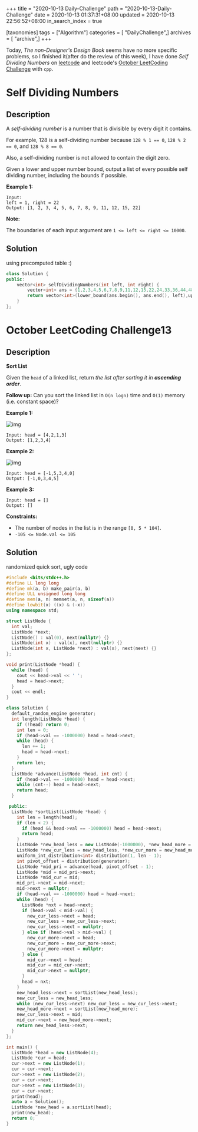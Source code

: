 +++
title = "2020-10-13 Daily-Challenge"
path = "2020-10-13-Daily-Challenge"
date = 2020-10-13 01:37:31+08:00
updated = 2020-10-13 22:56:52+08:00
in_search_index = true

[taxonomies]
tags = ["Algorithm"]
categories = [ "DailyChallenge",]
archives = [ "archive",]
+++

Today, *The non-Designer's Design Book* seems have no more specific problems, so I finished it(after do the review of this week), I have done *Self Dividing Numbers* on [leetcode](https://leetcode.com/problems/self-dividing-numbers/) and leetcode's [October LeetCoding Challenge](https://leetcode.com/explore/challenge/card/october-leetcoding-challenge/560/week-2-october-8th-october-14th/3493/) with `cpp`.

<!-- more -->

# Self Dividing Numbers

## Description

A *self-dividing number* is a number that is divisible by every digit it contains.

For example, 128 is a self-dividing number because `128 % 1 == 0`, `128 % 2 == 0`, and `128 % 8 == 0`.

Also, a self-dividing number is not allowed to contain the digit zero.

Given a lower and upper number bound, output a list of every possible self dividing number, including the bounds if possible.

**Example 1:**

```
Input: 
left = 1, right = 22
Output: [1, 2, 3, 4, 5, 6, 7, 8, 9, 11, 12, 15, 22]
```

**Note:**

The boundaries of each input argument are `1 <= left <= right <= 10000`.

## Solution

using precomputed table :)

``` cpp
class Solution {
public:
    vector<int> selfDividingNumbers(int left, int right) {
        vector<int> ans = {1,2,3,4,5,6,7,8,9,11,12,15,22,24,33,36,44,48,55,66,77,88,99,111,112,115,122,124,126,128,132,135,144,155,162,168,175,184,212,216,222,224,244,248,264,288,312,315,324,333,336,366,384,396,412,424,432,444,448,488,515,555,612,624,636,648,666,672,728,735,777,784,816,824,848,864,888,936,999,1111,1112,1113,1115,1116,1122,1124,1128,1131,1144,1155,1164,1176,1184,1197,1212,1222,1224,1236,1244,1248,1266,1288,1296,1311,1326,1332,1335,1344,1362,1368,1395,1412,1416,1424,1444,1448,1464,1488,1515,1555,1575,1626,1632,1644,1662,1692,1715,1722,1764,1771,1824,1848,1888,1926,1935,1944,1962,2112,2122,2124,2128,2136,2144,2166,2184,2196,2212,2222,2224,2226,2232,2244,2248,2262,2288,2316,2322,2328,2364,2412,2424,2436,2444,2448,2488,2616,2622,2664,2688,2744,2772,2824,2832,2848,2888,2916,3111,3126,3132,3135,3144,3162,3168,3171,3195,3216,3222,3264,3276,3288,3312,3315,3324,3333,3336,3339,3366,3384,3393,3432,3444,3492,3555,3612,3624,3636,3648,3666,3717,3816,3864,3888,3915,3924,3933,3996,4112,4116,4124,4128,4144,4164,4172,4184,4212,4224,4236,4244,4248,4288,4332,4344,4368,4392,4412,4416,4424,4444,4448,4464,4488,4632,4644,4824,4848,4872,4888,4896,4932,4968,5115,5155,5355,5515,5535,5555,5775,6126,6132,6144,6162,6168,6192,6216,6222,6264,6288,6312,6324,6336,6366,6384,6432,6444,6612,6624,6636,6648,6666,6696,6762,6816,6864,6888,6912,6966,6984,7112,7119,7175,7224,7266,7371,7448,7476,7644,7728,7777,7784,8112,8128,8136,8144,8184,8224,8232,8248,8288,8328,8424,8448,8488,8496,8616,8664,8688,8736,8824,8832,8848,8888,8928,9126,9135,9144,9162,9216,9288,9315,9324,9333,9396,9432,9612,9648,9666,9864,9936,9999};
        return vector<int>(lower_bound(ans.begin(), ans.end(), left),upper_bound(ans.begin(), ans.end(), right));
    }
};
```

# October LeetCoding Challenge13

## Description

**Sort List**

Given the `head` of a linked list, return *the list after sorting it in **ascending order***.

**Follow up:** Can you sort the linked list in `O(n logn)` time and `O(1)` memory (i.e. constant space)?

**Example 1:**

![img](https://assets.leetcode.com/uploads/2020/09/14/sort_list_1.jpg)

```
Input: head = [4,2,1,3]
Output: [1,2,3,4]
```

**Example 2:**

![img](https://assets.leetcode.com/uploads/2020/09/14/sort_list_2.jpg)

```
Input: head = [-1,5,3,4,0]
Output: [-1,0,3,4,5]
```

**Example 3:**

```
Input: head = []
Output: []
```

**Constraints:**

- The number of nodes in the list is in the range `[0, 5 * 104]`.
- `-105 <= Node.val <= 105`

## Solution

randomized quick sort, ugly code

``` cpp
#include <bits/stdc++.h>
#define LL long long
#define mk(a, b) make_pair(a, b)
#define ULL unsigned long long
#define mem(a, n) memset(a, n, sizeof(a))
#define lowbit(x) ((x) & (-x))
using namespace std;

struct ListNode {
  int val;
  ListNode *next;
  ListNode() : val(0), next(nullptr) {}
  ListNode(int x) : val(x), next(nullptr) {}
  ListNode(int x, ListNode *next) : val(x), next(next) {}
};

void print(ListNode *head) {
  while (head) {
    cout << head->val << ' ';
    head = head->next;
  }
  cout << endl;
}

class Solution {
  default_random_engine generator;
  int length(ListNode *head) {
    if (!head) return 0;
    int len = 0;
    if (head->val == -1000000) head = head->next;
    while (head) {
      len += 1;
      head = head->next;
    }
    return len;
  }
  ListNode *advance(ListNode *head, int cnt) {
    if (head->val == -1000000) head = head->next;
    while (cnt--) head = head->next;
    return head;
  }

 public:
  ListNode *sortList(ListNode *head) {
    int len = length(head);
    if (len < 2) {
      if (head && head->val == -1000000) head = head->next;
      return head;
    }
    ListNode *new_head_less = new ListNode(-1000000), *new_head_more = new ListNode(-1000000);
    ListNode *new_cur_less = new_head_less, *new_cur_more = new_head_more;
    uniform_int_distribution<int> distribution(1, len - 1);
    int pivot_offset = distribution(generator);
    ListNode *mid_pri = advance(head, pivot_offset - 1);
    ListNode *mid = mid_pri->next;
    ListNode *mid_cur = mid;
    mid_pri->next = mid->next;
    mid->next = nullptr;
    if (head->val == -1000000) head = head->next;
    while (head) {
      ListNode *nxt = head->next;
      if (head->val < mid->val) {
        new_cur_less->next = head;
        new_cur_less = new_cur_less->next;
        new_cur_less->next = nullptr;
      } else if (head->val > mid->val) {
        new_cur_more->next = head;
        new_cur_more = new_cur_more->next;
        new_cur_more->next = nullptr;
      } else {
        mid_cur->next = head;
        mid_cur = mid_cur->next;
        mid_cur->next = nullptr;
      }
      head = nxt;
    }
    new_head_less->next = sortList(new_head_less);
    new_cur_less = new_head_less;
    while (new_cur_less->next) new_cur_less = new_cur_less->next;
    new_head_more->next = sortList(new_head_more);
    new_cur_less->next = mid;
    mid_cur->next = new_head_more->next;
    return new_head_less->next;
  }
};

int main() {
  ListNode *head = new ListNode(4);
  ListNode *cur = head;
  cur->next = new ListNode(1);
  cur = cur->next;
  cur->next = new ListNode(2);
  cur = cur->next;
  cur->next = new ListNode(3);
  cur = cur->next;
  print(head);
  auto a = Solution();
  ListNode *new_head = a.sortList(head);
  print(new_head);
  return 0;
}
```